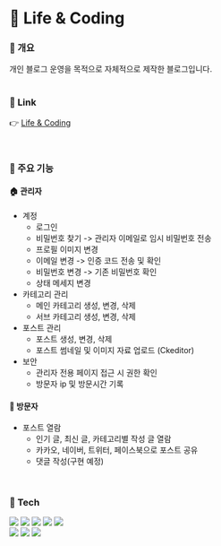 # :rocket: Life & Coding
### :page_facing_up: 개요
개인 블로그 운영을 목적으로 자체적으로 제작한 블로그입니다. <br/>
<br/>

### 🔗 Link
👉 [Life & Coding](http://www.lifencoding.com)

<br/>

### :wrench: 주요 기능
#### :house: 관리자 
  - 계정
    * 로그인
    * 비밀번호 찾기 -> 관리자 이메일로 임시 비밀번호 전송
    * 프로필 이미지 변경
    * 이메일 변경 -> 인증 코드 전송 및 확인
    * 비밀번호 변경 -> 기존 비밀번호 확인
    * 상태 메세지 변경
 - 카테고리 관리
    * 메인 카테고리 생성, 변경, 삭제
    * 서브 카테고리 생성, 변경, 삭제
 - 포스트 관리
    * 포스트 생성, 변경, 삭제
    * 포스트 썸네일 및 이미지 자료 업로드 (Ckeditor)
 - 보안
    * 관리자 전용 페이지 접근 시 권한 확인
    * 방문자 ip 및 방문시간 기록

#### :office: 방문자
  - 포스트 열람
    * 인기 글, 최신 글, 카테고리별 작성 글 열람
    * 카카오, 네이버, 트위터, 페이스북으로 포스트 공유
    * 댓글 작성(구현 예정)

<br/>

### :hammer: Tech
<img src="https://img.shields.io/badge/HTML5-E34F26?style=flat-square&logo=HTML5&logoColor=white"/></a> 
<img src="https://img.shields.io/badge/CSS3-1572B6?style=flat-square&logo=CSS3&logoColor=white"/></a> 
<img src="https://img.shields.io/badge/JavaScript-F7DF1E?style=flat-square&logo=JavaScript&logoColor=white"/></a>
<img src="https://img.shields.io/badge/jQuery-0769AD?style=flat-square&logo=jQuery&logoColor=white"/></a> 
<img src="https://img.shields.io/badge/Bootstrap-7952B3?style=flat-square&logo=Bootstrap&logoColor=white"/></a></br>
<img src="https://img.shields.io/badge/Spring-6DB33F?style=flat-square&logo=Spring&logoColor=white"/></a>
<img src="https://img.shields.io/badge/Java-007396?style=flat-square&logo=Java&logoColor=white"/></a>
<img src="https://img.shields.io/badge/MariaDB-003545?style=flat-square&logo=MariaDB&logoColor=white"/></a>
